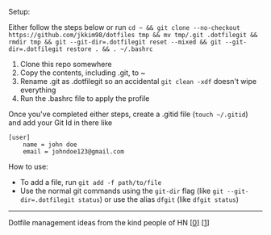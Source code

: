Setup:

Either follow the steps below or run `cd ~ && git clone --no-checkout https://github.com/jkkim98/dotfiles tmp && mv tmp/.git .dotfilegit && rmdir tmp && git --git-dir=.dotfilegit reset --mixed && git --git-dir=.dotfilegit restore . && . ~/.bashrc`

1. Clone this repo somewhere
2. Copy the contents, including .git, to ~
3. Rename .git as .dotfilegit so an accidental `git clean -xdf` doesn't wipe everything
4. Run the .bashrc file to apply the profile

Once you've completed either steps, create a .gitid file (`touch ~/.gitid`) and add your Git Id in there like

```
[user]
	name = john doe
	email = johndoe123@gmail.com
```

How to use:

- To add a file, run `git add -f path/to/file`
- Use the normal git commands using the `git-dir` flag (like `git --git-dir=.dotfilegit status`) or use the alias `dfgit` (like `dfgit status`)

---

Dotfile management ideas from the kind people of HN [[0]] [[1]]

[0]: https://news.ycombinator.com/item?id=32638351
[1]: https://news.ycombinator.com/item?id=32633822
